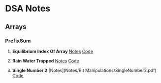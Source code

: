 # DSA Notes

## Arrays

### PrefixSum

1. **Equilibrium Index Of Array**
[Notes](Notes/Arrays/PrefixSum/EquilibriumIndexOfArray.pdf)
[Code](Arrays/PrefixSum/EquilibriumIndexOfArray.java)

2. **Rain Water Trapped**
[Notes](Notes/TwoPointers/RainWaterTrapped.pdf)
[Code](Arrays/TwoPointers/RainWaterTrapped.java)

3. **Single Number 2**
[Notes](Notes/Bit Manipulations/SingleNumber2.pdf)
[Code](BitManipulations/SingleNumber2.java)